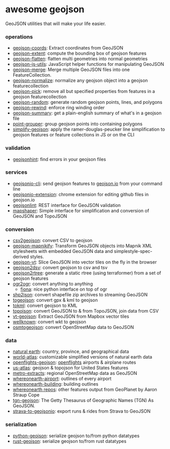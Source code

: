 # awesome geojson

GeoJSON utilities that will make your life easier.

### operations

* [geojson-coords](https://github.com/mapbox/geojson-coords): Extract coordinates from GeoJSON
* [geojson-extent](https://www.npmjs.com/package/geojson-extent): compute the bounding box of geojson features
* [geojson-flatten](https://github.com/mapbox/geojson-flatten): flatten multi geometries into normal geometries
* [geojson-js-utils](https://github.com/maxogden/geojson-js-utils): JavaScript helper functions for manipulating GeoJSON
* [geojson-merge](https://github.com/mapbox/geojson-merge): Merge multiple GeoJSON files into one FeatureCollection.
* [geojson-normalize](https://github.com/mapbox/geojson-normalize): normalize any geojson object into a geojson featurecollection
* [geojson-pick](https://www.npmjs.com/package/geojson-pick): remove all but specified properties from features in a geojson featurecollection
* [geojson-random](https://github.com/mapbox/geojson-random): generate random geojson points, lines, and polygons
* [geojson-rewind](https://github.com/mapbox/geojson-rewind): enforce ring winding order
* [geojson-summary](https://github.com/mapbox/geojson-summary): get a plain-english summary of what's in a geojson file
* [point-grouper](https://github.com/substack/point-grouper): group geojson points into containing polygons
* [simplify-geojson](https://github.com/maxogden/simplify-geojson): apply the ramer-douglas-peucker line simplification to geojson features or feature collections in JS or on the CLI

### validation

* [geojsonhint](https://github.com/mapbox/geojsonhint): find errors in your geojson files

### services

* [geojsonio-cli](https://github.com/mapbox/geojsonio-cli): send geojson features to [geojson.io](http://geojson.io/) from your command line
* [geojsonio-extension](https://github.com/mapbox/geojsonio-extension): chrome extension for editing github files in geojson.io
* [geojsonlint](http://geojsonlint.com/): REST interface for GeoJSON validation
* [mapshaper](http://mapshaper.org/): Simple interface for simplification and conversion of GeoJSON and TopoJSON

### conversion

* [csv2geojson](https://github.com/mapbox/csv2geojson): convert CSV to geojson
* [geojson-mapnikify](https://github.com/mapbox/geojson-mapnikify): Transform GeoJSON objects into Mapnik XML stylesheets with embedded GeoJSON data and simplestyle-spec-derived styles.
* [geojson-vt](https://github.com/mapbox/geojson-vt): Slice GeoJSON into vector tiles on the fly in the browser
* [geojson2dsv](https://github.com/mapbox/geojson2dsv): convert geojson to csv and tsv
* [geojson2rtree](https://github.com/maxogden/geojson2rtree): generate a static rtree (using terraformer) from a set of geojson features
* [ogr2ogr](http://www.gdal.org/ogr2ogr.html): convert anything to anything
  * [fiona](https://github.com/toblerity/fiona): nice python interface on top of ogr
* [shp2json](https://github.com/substack/shp2json): convert shapefile zip archives to streaming GeoJSON
* [togeojson](https://github.com/mapbox/togeojson): convert gpx & kml to geojson
* [tokml](https://github.com/mapbox/tokml): convert geojson to KML
* [topojson](https://github.com/mbostock/topojson): convert GeoJSON to & from TopoJSON, join data from CSV
* [vt-geojson](https://github.com/developmentseed/vt-geojson): Extract GeoJSON from Mapbox vector tiles
* [wellknown](https://github.com/mapbox/wellknown): convert wkt to geojson
* [osmtogeojson](https://github.com/tyrasd/osmtogeojson): convert OpenStreetMap data to GeoJSON

### data

* [natural earth](http://www.naturalearthdata.com/): country, province, and geographical data
* [world-atlas](https://github.com/mbostock/world-atlas): customizable simplified versions of natural earth data
* [openflights-geojson](https://github.com/tmcw/openflights-geojson): [openflights](http://openflights.org/) airports & airplane routes
* [us-atlas](https://github.com/mbostock/us-atlas): geojson & topojson for United States features
* [metro-extracts](https://mapzen.com/metro-extracts/): regional OpenStreetMap data as GeoJSON
* [whereonearth-airport](https://github.com/straup/whereonearth-airport): outlines of every airport
* [whereonearth-building](https://github.com/straup/whereonearth-building/): building outlines
* [whereonearth repos](https://github.com/search?q=user%3Astraup+whereonearth): other features output from GeoPlanet by Aaron Straup Cope
* [tgn-geojson](https://github.com/straup/tgn-geojson): The Getty Thesaurus of Geographic Names (TGN) As GeoJSON.
* [strava-to-geojsonio](https://github.com/taketime/strava-to-geojsonio): export runs & rides from Strava to GeoJSON

### serialization

* [python-geojson](https://github.com/frewsxcv/python-geojson): serialize geojson to/from python datatypes
* [rust-geojson](https://github.com/georust/rust-geojson): serialize geojson to/from rust datatypes
